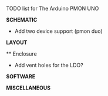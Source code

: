 TODO list for The Arduino PMON UNO

**SCHEMATIC**
* Add two device support (pmon duo)

**LAYOUT**

** Enclosure
* Add vent holes for the LDO?

**SOFTWARE**

**MISCELLANEOUS**




